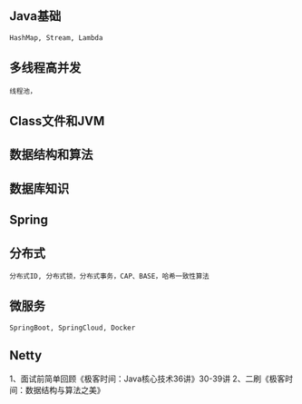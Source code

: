
## Java基础
    HashMap, Stream, Lambda

## 多线程高并发
    线程池，

## Class文件和JVM

## 数据结构和算法

## 数据库知识

## Spring

## 分布式
    分布式ID, 分布式锁，分布式事务，CAP、BASE，哈希一致性算法

## 微服务
    SpringBoot, SpringCloud, Docker

## Netty


1、面试前简单回顾《极客时间：Java核心技术36讲》30-39讲
2、二刷《极客时间：数据结构与算法之美》
